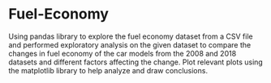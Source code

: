 # Fuel-Economy

Using pandas library to explore the fuel economy dataset from a CSV file and performed exploratory analysis on the given dataset to compare the changes in fuel economy of the car models from the 2008 and 2018 datasets and different factors affecting the change.
Plot relevant plots using the matplotlib library to help analyze and draw conclusions.
